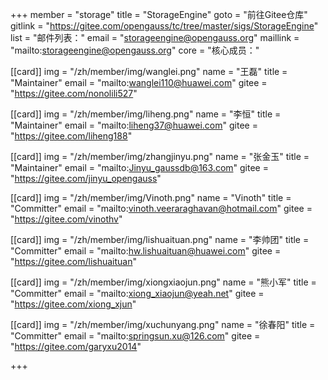 +++
member = "storage"
title = "StorageEngine"
goto = "前往Gitee仓库"
gitlink = "https://gitee.com/opengauss/tc/tree/master/sigs/StorageEngine"
list = "邮件列表："
email = "storageengine@opengauss.org"
maillink = "mailto:storageengine@opengauss.org"
core = "核心成员："


[[card]]
img = "/zh/member/img/wanglei.png"
name = "王磊"
title = "Maintainer"
email = "mailto:wanglei110@huawei.com"
gitee = "https://gitee.com/nonolili527"

[[card]]
img = "/zh/member/img/liheng.png"
name = "李恒"
title = "Maintainer"
email = "mailto:liheng37@huawei.com"
gitee = "https://gitee.com/liheng188"

[[card]]
img = "/zh/member/img/zhangjinyu.png"
name = "张金玉"
title = "Maintainer"
email = "mailto:Jinyu_gaussdb@163.com"
gitee = "https://gitee.com/jinyu_opengauss"

[[card]]
img = "/zh/member/img/Vinoth.png"
name = "Vinoth"
title = "Committer"
email = "mailto:vinoth.veeraraghavan@hotmail.com"
gitee = "https://gitee.com/vinothv"

[[card]]
img = "/zh/member/img/lishuaituan.png"
name = "李帅团"
title = "Committer"
email = "mailto:hw.lishuaituan@huawei.com"
gitee = "https://gitee.com/lishuaituan"

[[card]]
img = "/zh/member/img/xiongxiaojun.png"
name = "熊小军"
title = "Committer"
email = "mailto:xiong_xiaojun@yeah.net"
gitee = "https://gitee.com/xiong_xjun"

[[card]]
img = "/zh/member/img/xuchunyang.png"
name = "徐春阳"
title = "Committer"
email = "mailto:springsun.xu@126.com"
gitee = "https://gitee.com/garyxu2014"

+++